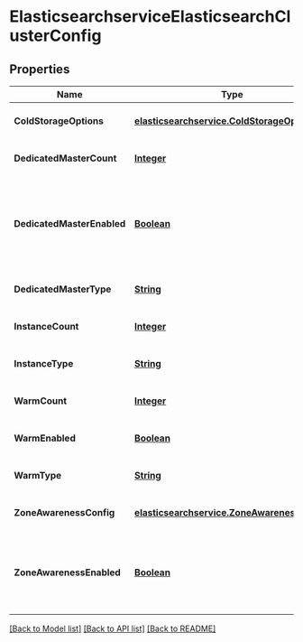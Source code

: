 # ElasticsearchserviceElasticsearchClusterConfig
## Properties

Name | Type | Description | Notes
------------ | ------------- | ------------- | -------------
**ColdStorageOptions** | [**elasticsearchservice.ColdStorageOptions**](elasticsearchservice.ColdStorageOptions.md) |  | [optional] [default to null]
**DedicatedMasterCount** | [**Integer**](integer.md) | Total number of dedicated master nodes, active and on standby, for the cluster. | [optional] [default to null]
**DedicatedMasterEnabled** | [**Boolean**](boolean.md) | A boolean value to indicate whether a dedicated master node is enabled. See About Dedicated Master Nodes (http://docs.aws.amazon.com/elasticsearch-service/latest/developerguide/es-managedomains.html#es-managedomains-dedicatedmasternodes) for more information. | [optional] [default to null]
**DedicatedMasterType** | [**String**](string.md) | The instance type for a dedicated master node. | [optional] [default to null]
**InstanceCount** | [**Integer**](integer.md) | The number of instances in the specified domain cluster. | [optional] [default to null]
**InstanceType** | [**String**](string.md) | The instance type for an Elasticsearch cluster. UltraWarm instance types are not supported for data instances. | [optional] [default to null]
**WarmCount** | [**Integer**](integer.md) | The number of warm nodes in the cluster. | [optional] [default to null]
**WarmEnabled** | [**Boolean**](boolean.md) | True to enable warm storage. | [optional] [default to null]
**WarmType** | [**String**](string.md) | The instance type for the Elasticsearch cluster&#39;s warm nodes. | [optional] [default to null]
**ZoneAwarenessConfig** | [**elasticsearchservice.ZoneAwarenessConfig**](elasticsearchservice.ZoneAwarenessConfig.md) |  | [optional] [default to null]
**ZoneAwarenessEnabled** | [**Boolean**](boolean.md) | A boolean value to indicate whether zone awareness is enabled. See About Zone Awareness (http://docs.aws.amazon.com/elasticsearch-service/latest/developerguide/es-managedomains.html#es-managedomains-zoneawareness) for more information. | [optional] [default to null]

[[Back to Model list]](../README.md#documentation-for-models) [[Back to API list]](../README.md#documentation-for-api-endpoints) [[Back to README]](../README.md)

